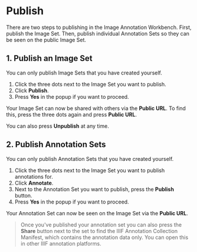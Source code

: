 # Publish

There are two steps to publishing in the Image Annotation Workbench. First, publish the Image Set. Then, publish individual Annotation Sets so they can be seen on the public Image Set.

## 1. Publish an Image Set

You can only publish Image Sets that you have created yourself.

1.	Click the three dots next to the Image Set you want to publish.
2.	Click **Publish**.
3.	Press **Yes** in the popup if you want to proceed.

Your Image Set can now be shared with others via the **Public URL**. To find this, press the three dots again and press **Public URL**.

You can also press **Unpublish** at any time.

## 2. Publish Annotation Sets

You can only publish Annotation Sets that you have created yourself.

1.	Click the three dots next to the Image Set you want to publish annotations for.
2.	Click **Annotate**.
3.	Next to the Annotation Set you want to publish, press the **Publish** button.
4.	Press **Yes** in the popup if you want to proceed.

Your Annotation Set can now be seen on the Image Set via the **Public URL**.

> Once you've published your annotation set you can also press the **Share** button next to the set to find the IIIF Annotation Collection Manifest, which contains the annotation data only. You can open this in other IIIF annotation platforms. 
